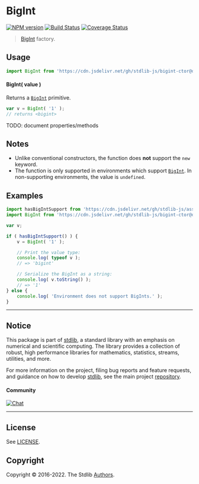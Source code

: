 <!--

@license Apache-2.0

Copyright (c) 2021 The Stdlib Authors.

Licensed under the Apache License, Version 2.0 (the "License");
you may not use this file except in compliance with the License.
You may obtain a copy of the License at

   http://www.apache.org/licenses/LICENSE-2.0

Unless required by applicable law or agreed to in writing, software
distributed under the License is distributed on an "AS IS" BASIS,
WITHOUT WARRANTIES OR CONDITIONS OF ANY KIND, either express or implied.
See the License for the specific language governing permissions and
limitations under the License.

-->

# BigInt

[![NPM version][npm-image]][npm-url] [![Build Status][test-image]][test-url] [![Coverage Status][coverage-image]][coverage-url] <!-- [![dependencies][dependencies-image]][dependencies-url] -->

> [BigInt][mdn-bigint] factory.

<!-- Section to include introductory text. Make sure to keep an empty line after the intro `section` element and another before the `/section` close. -->

<section class="intro">

</section>

<!-- /.intro -->

<!-- Package usage documentation. -->



<section class="usage">

## Usage

```javascript
import BigInt from 'https://cdn.jsdelivr.net/gh/stdlib-js/bigint-ctor@deno/mod.js';
```

#### BigInt( value )

Returns a [`BigInt`][mdn-bigint] primitive.

<!-- run-disable -->

```javascript
var v = BigInt( '1' );
// returns <bigint>
```

TODO: document properties/methods

</section>

<!-- /.usage -->

<!-- Package usage notes. Make sure to keep an empty line after the `section` element and another before the `/section` close. -->

<section class="notes">

## Notes

-   Unlike conventional constructors, the function does **not** support the `new` keyword.
-   The function is only supported in environments which support [`BigInt`][mdn-bigint]. In non-supporting environments, the value is `undefined`.

</section>

<!-- /.notes -->

<!-- Package usage examples. -->

<section class="examples">

## Examples

<!-- eslint no-undef: "error" -->

```javascript
import hasBigIntSupport from 'https://cdn.jsdelivr.net/gh/stdlib-js/assert-has-bigint-support@deno/mod.js';
import BigInt from 'https://cdn.jsdelivr.net/gh/stdlib-js/bigint-ctor@deno/mod.js';

var v;

if ( hasBigIntSupport() ) {
    v = BigInt( '1' );

    // Print the value type:
    console.log( typeof v );
    // => 'bigint'

    // Serialize the BigInt as a string:
    console.log( v.toString() );
    // => '1'
} else {
    console.log( 'Environment does not support BigInts.' );
}
```

</section>

<!-- /.examples -->

<!-- Section to include cited references. If references are included, add a horizontal rule *before* the section. Make sure to keep an empty line after the `section` element and another before the `/section` close. -->

<section class="references">

</section>

<!-- /.references -->

<!-- Section for related `stdlib` packages. Do not manually edit this section, as it is automatically populated. -->

<section class="related">

</section>

<!-- /.related -->

<!-- Section for all links. Make sure to keep an empty line after the `section` element and another before the `/section` close. -->


<section class="main-repo" >

* * *

## Notice

This package is part of [stdlib][stdlib], a standard library with an emphasis on numerical and scientific computing. The library provides a collection of robust, high performance libraries for mathematics, statistics, streams, utilities, and more.

For more information on the project, filing bug reports and feature requests, and guidance on how to develop [stdlib][stdlib], see the main project [repository][stdlib].

#### Community

[![Chat][chat-image]][chat-url]

---

## License

See [LICENSE][stdlib-license].


## Copyright

Copyright &copy; 2016-2022. The Stdlib [Authors][stdlib-authors].

</section>

<!-- /.stdlib -->

<!-- Section for all links. Make sure to keep an empty line after the `section` element and another before the `/section` close. -->

<section class="links">

[npm-image]: http://img.shields.io/npm/v/@stdlib/bigint-ctor.svg
[npm-url]: https://npmjs.org/package/@stdlib/bigint-ctor

[test-image]: https://github.com/stdlib-js/bigint-ctor/actions/workflows/test.yml/badge.svg?branch=main
[test-url]: https://github.com/stdlib-js/bigint-ctor/actions/workflows/test.yml?query=branch:main

[coverage-image]: https://img.shields.io/codecov/c/github/stdlib-js/bigint-ctor/main.svg
[coverage-url]: https://codecov.io/github/stdlib-js/bigint-ctor?branch=main

<!--

[dependencies-image]: https://img.shields.io/david/stdlib-js/bigint-ctor.svg
[dependencies-url]: https://david-dm.org/stdlib-js/bigint-ctor/main

-->

[chat-image]: https://img.shields.io/gitter/room/stdlib-js/stdlib.svg
[chat-url]: https://gitter.im/stdlib-js/stdlib/

[stdlib]: https://github.com/stdlib-js/stdlib

[stdlib-authors]: https://github.com/stdlib-js/stdlib/graphs/contributors

[umd]: https://github.com/umdjs/umd
[es-module]: https://developer.mozilla.org/en-US/docs/Web/JavaScript/Guide/Modules

[deno-url]: https://github.com/stdlib-js/bigint-ctor/tree/deno
[umd-url]: https://github.com/stdlib-js/bigint-ctor/tree/umd
[esm-url]: https://github.com/stdlib-js/bigint-ctor/tree/esm

[stdlib-license]: https://raw.githubusercontent.com/stdlib-js/bigint-ctor/main/LICENSE

[mdn-bigint]: https://developer.mozilla.org/en-US/docs/Web/JavaScript/Reference/Global_Objects/BigInt

</section>

<!-- /.links -->
